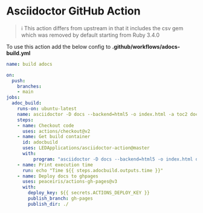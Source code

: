 # Asciidoctor GitHub Action

> :information_source: This action differs from upstream in that it includes the csv gem which was removed by default starting from Ruby 3.4.0

To use this action add the below config to  **.github/workflows/adocs-build.yml**

```yaml
name: build adocs

on:
  push:
    branches:
    - main
jobs:
  adoc_build:
    runs-on: ubuntu-latest
    name: asciidoctor -D docs --backend=html5 -o index.html -a toc2 docs/index.adoc 
    steps:
    - name: Checkout code
      uses: actions/checkout@v2
    - name: Get build container
      id: adocbuild
      uses: LEDApplications/asciidoctor-action@master
      with:
          program: "asciidoctor -D docs --backend=html5 -o index.html docs/index.adoc"
    - name: Print execution time
      run: echo "Time ${{ steps.adocbuild.outputs.time }}"
    - name: Deploy docs to ghpages
      uses: peaceiris/actions-gh-pages@v3
      with:
        deploy_key: ${{ secrets.ACTIONS_DEPLOY_KEY }}
        publish_branch: gh-pages
        publish_dir: ./
```
